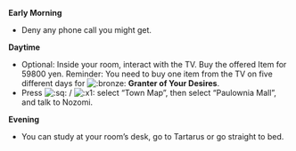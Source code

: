 **Early Morning**

- Deny any phone call you might get.

**Daytime**

- Optional: Inside your room, interact with the TV. Buy the offered Item for 59800 yen. Reminder: You need to buy one item from the TV on five different days for ![:bronze:](/assets/bronze.png) **Granter of Your Desires**.
- Press ![:sq:](/assets/square.png) / ![:x1:](/assets/x1.png) select “Town Map”, then select “Paulownia Mall”, and talk to Nozomi.

**Evening**

- You can study at your room’s desk, go to Tartarus or go straight to bed.
